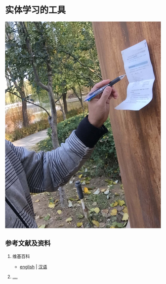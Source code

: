 # 实体学习的工具

![](/images/掌握交互式的使用实体实验的学习方法/实体学习的工具/1a1.jpg)

## 参考文献及资料

1. 维基百科
	- [english](.....) | [汉语](...)

2. [....](https://web.archive.org/web/20120520061156/http://www.sitance.com/cause/index.php) 


